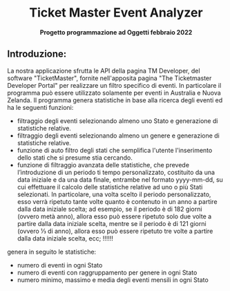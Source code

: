 <H1 align="center">Ticket Master Event Analyzer</H2>
<H4 align="center">Progetto programmazione ad Oggetti febbraio 2022</H4>

## Introduzione:
La nostra applicazione sfrutta le API della pagina TM Developer, del software "TicketMaster", fornite nell'apposita pagina "The Ticketmaster Developer Portal" per realizzare un filtro specifico di eventi. In particolare il programma può essere utilizzato solamente per eventi in Australia e Nuova Zelanda.
Il programma genera statistiche in base alla ricerca degli eventi ed ha le seguenti funzioni:
* filtraggio degli eventi selezionando almeno uno Stato e generazione di statistiche relative.
* filtraggio degli eventi selezionando almeno un genere e generazione di statistiche relative.
* funzione di auto filtro degli stati che semplifica l'utente l'inserimento dello stati che si presume stia cercando.
* funzione di filtraggio avanzata delle statistiche, che prevede l’introduzione di un periodo ti tempo personalizzato, costituito da una data iniziale e da una data finale, entrambe nel formato yyyy-mm-dd, su cui effettuare il calcolo delle statistiche relative ad uno o più Stati selezionati.
In particolare, una volta scelto il periodo personalizzato, esso verrà ripetuto tante volte quanto è contenuto in un anno a partire dalla data iniziale scelta;
ad esempio, se il periodo è di 182 giorni (ovvero metà anno), allora esso può essere ripetuto solo due volte a partire dalla data iniziale scelta, mentre se il periodo è di 121 giorni (ovvero ⅓ di anno), allora esso può essere ripetuto tre volte a partire dalla data iniziale scelta, ecc; !!!!!!

genera in seguito le statistiche:
* numero di eventi in ogni Stato
* numero di eventi con raggruppamento per genere in ogni Stato
* numero minimo, massimo e media degli eventi mensili in ogni Stato
